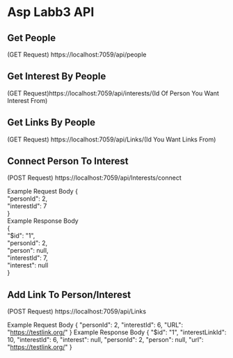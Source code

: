 # Asp Labb3 API

## Get People
(GET Request) https://localhost:7059/api/people

## Get Interest By People
(GET Request)https://localhost:7059/api/interests/(Id Of Person You Want Interest From)

## Get Links By People
(GET Request) https://localhost:7059/api/Links/(Id You Want Links From)

## Connect Person To Interest
(POST Request) https://localhost:7059/api/Interests/connect

Example Request Body
{<br>
  "personId": 2,<br>
  "interestId": 7<br>
}<br>
Example Response Body<br>
{<br>
    "$id": "1",<br>
    "personId": 2,<br>
    "person": null,<br>
    "interestId": 7,<br>
    "interest": null<br>
}<br>

## Add Link To Person/Interest
(POST Request) https://localhost:7059/api/Links

Example Request Body
{
    "personId": 2,
    "interestId": 6,
    "URL": "https://testlink.org/"
}
Example Response Body
{
    "$id": "1",
    "interestLinkId": 10,
    "interestId": 6,
    "interest": null,
    "personId": 2,
    "person": null,
    "url": "https://testlink.org/"
}
